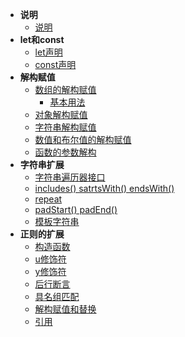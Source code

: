 
- **说明**
  - [说明](/readme?id=说明)
- **let和const**
  - [let声明](/let-const?id=let声明)
  - [const声明](/let-const?id=const声明)
- **解构赋值**
  - [数组的解构赋值](/jiegoufuzhi?id=数组的解构赋值)
    - [基本用法](/jiegoufuzhi?id=基本用法)
  - [对象解构赋值](/jiegoufuzhi?id=对象解构赋值)
  - [字符串解构赋值](/jiegoufuzhi?id=字符串解构赋值)
  - [数值和布尔值的解构赋值](/jiegoufuzhi?id=数值和布尔值的解构赋值)
  - [函数的参数解构](/jiegoufuzhi?id=函数的参数解构)
- **字符串扩展**
  - [字符串遍历器接口](/string?id=字符串遍历器接口)
  - [includes() satrtsWith() endsWith()](/string?id=includes、satrtsWith、endsWith)
  - [repeat](/string?id=repeat)
  - [padStart() padEnd()](/string?id=padStart、padEnd)
  - [模板字符串](/string?id=模板字符串)
- **正则的扩展**
  - [构造函数](/regexp?id=构造函数)
  - [u修饰符](/regexp?id=u修饰符)
  - [y修饰符](/regexp?id=y修饰符)
  - [后行断言](/regexp?id=后行断言)
  - [具名组匹配](/regexp?id=具名组匹配)
  - [解构赋值和替换](/regexp?id=解构赋值和替换)
  - [引用](/regexp?id=引用)
